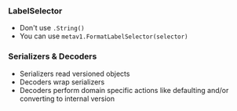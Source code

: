 ### LabelSelector
- Don't use `.String()`
- You can use `metav1.FormatLabelSelector(selector)`

### Serializers & Decoders
- Serializers read versioned objects
- Decoders wrap serializers 
- Decoders perform domain specific actions like defaulting and/or converting to internal version

